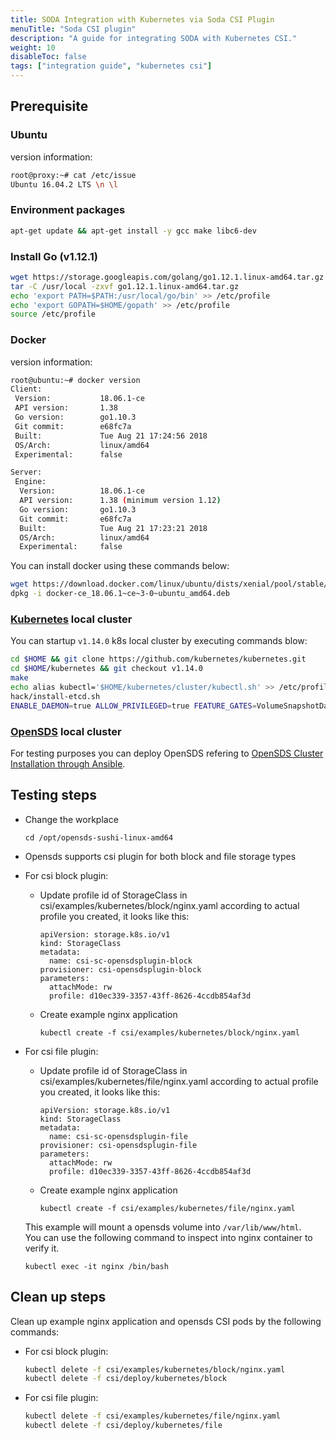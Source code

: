 ```yaml
---
title: SODA Integration with Kubernetes via Soda CSI Plugin
menuTitle: "Soda CSI plugin"
description: "A guide for integrating SODA with Kubernetes CSI."
weight: 10
disableToc: false
tags: ["integration guide", "kubernetes csi"] 
---
```

## Prerequisite

### Ubuntu
version information:
```bash
root@proxy:~# cat /etc/issue
Ubuntu 16.04.2 LTS \n \l
```

### Environment packages
```bash
apt-get update && apt-get install -y gcc make libc6-dev
```

### Install Go (v1.12.1)
```bash
wget https://storage.googleapis.com/golang/go1.12.1.linux-amd64.tar.gz
tar -C /usr/local -zxvf go1.12.1.linux-amd64.tar.gz   
echo 'export PATH=$PATH:/usr/local/go/bin' >> /etc/profile  
echo 'export GOPATH=$HOME/gopath' >> /etc/profile  
source /etc/profile
```

### Docker
version information:
```bash
root@ubuntu:~# docker version
Client:
 Version:           18.06.1-ce
 API version:       1.38
 Go version:        go1.10.3
 Git commit:        e68fc7a
 Built:             Tue Aug 21 17:24:56 2018
 OS/Arch:           linux/amd64
 Experimental:      false

Server:
 Engine:
  Version:          18.06.1-ce
  API version:      1.38 (minimum version 1.12)
  Go version:       go1.10.3
  Git commit:       e68fc7a
  Built:            Tue Aug 21 17:23:21 2018
  OS/Arch:          linux/amd64
  Experimental:     false
```

You can install docker using these commands below:
```bash
wget https://download.docker.com/linux/ubuntu/dists/xenial/pool/stable/amd64/docker-ce_18.06.1~ce~3-0~ubuntu_amd64.deb
dpkg -i docker-ce_18.06.1~ce~3-0~ubuntu_amd64.deb 
```

### [Kubernetes](https://github.com/kubernetes/kubernetes) local cluster
You can startup `v1.14.0` k8s local cluster by executing commands blow:
```bash
cd $HOME && git clone https://github.com/kubernetes/kubernetes.git
cd $HOME/kubernetes && git checkout v1.14.0
make
echo alias kubectl='$HOME/kubernetes/cluster/kubectl.sh' >> /etc/profile
hack/install-etcd.sh
ENABLE_DAEMON=true ALLOW_PRIVILEGED=true FEATURE_GATES=VolumeSnapshotDataSource=true RUNTIME_CONFIG="storage.k8s.io/v1alpha1=true" LOG_LEVEL=5 hack/local-up-cluster.sh -O
```

### [OpenSDS](https://github.com/sodafoundation/opensds) local cluster
For testing purposes you can deploy OpenSDS refering to [OpenSDS Cluster Installation through Ansible](https://github.com/sodafoundation/opensds/wiki/OpenSDS-Cluster-Installation-through-Ansible).

## Testing steps

* Change the workplace

	```
	cd /opt/opensds-sushi-linux-amd64
	```
* Opensds supports csi plugin for both block and file storage types

* For csi block plugin:

	* Update profile id of StorageClass in csi/examples/kubernetes/block/nginx.yaml according to actual profile you created, it looks like this:
		```
		apiVersion: storage.k8s.io/v1
		kind: StorageClass
		metadata:
		  name: csi-sc-opensdsplugin-block
		provisioner: csi-opensdsplugin-block
		parameters:
		  attachMode: rw
		  profile: d10ec339-3357-43ff-8626-4ccdb854af3d
		```
	* Create example nginx application

		```
		kubectl create -f csi/examples/kubernetes/block/nginx.yaml
		```

* For csi file plugin:

	* Update profile id of StorageClass in csi/examples/kubernetes/file/nginx.yaml according to actual profile you created, it looks like this:
		```
		apiVersion: storage.k8s.io/v1
		kind: StorageClass
		metadata:
		  name: csi-sc-opensdsplugin-file
		provisioner: csi-opensdsplugin-file
		parameters:
		  attachMode: rw
		  profile: d10ec339-3357-43ff-8626-4ccdb854af3d
		```
	* Create example nginx application

		```
		kubectl create -f csi/examples/kubernetes/file/nginx.yaml
		```
  This example will mount a opensds volume into `/var/lib/www/html`.  
  You can use the following command to inspect into nginx container to verify it.

	```
	kubectl exec -it nginx /bin/bash
	```

## Clean up steps
Clean up example nginx application and opensds CSI pods by the following commands:  

* For csi block plugin:

	```bash
	kubectl delete -f csi/examples/kubernetes/block/nginx.yaml
	kubectl delete -f csi/deploy/kubernetes/block
	```
* For csi file plugin:

	```bash
	kubectl delete -f csi/examples/kubernetes/file/nginx.yaml
	kubectl delete -f csi/deploy/kubernetes/file
	```

